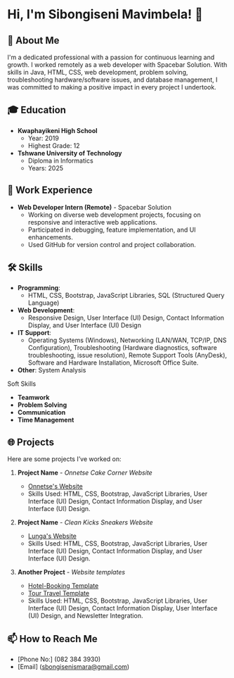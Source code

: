 

# Hi, I'm Sibongiseni Mavimbela! 👋

## 🚀 About Me
I'm a dedicated professional with a passion for continuous learning and growth. I worked remotely as a web developer with Spacebar Solution. With skills in Java, HTML, CSS, web development, problem solving, troubleshooting hardware/software issues, and database management, I was committed to making a positive impact in every project I undertook.

## 🎓 Education
- **Kwaphayikeni High School**
  - Year: 2019
  - Highest Grade: 12
- **Tshwane University of Technology**
  - Diploma in Informatics
  - Years: 2025

## 💼 Work Experience
- **Web Developer Intern (Remote)** - Spacebar Solution
  - Working on diverse web development projects, focusing on responsive and interactive web applications.
  - Participated in debugging, feature implementation, and UI enhancements.
  - Used GitHub for version control and project collaboration.

## 🛠️ Skills
- **Programming**: 
  -  HTML, CSS, Bootstrap, JavaScript Libraries, SQL (Structured Query Language)
- **Web Development**: 
  - Responsive Design, User Interface (UI) Design, Contact Information Display, and User Interface (UI) Design
- **IT Support**:
  - Operating Systems (Windows), Networking (LAN/WAN, TCP/IP, DNS Configuration),
 Troubleshooting (Hardware diagnostics, software troubleshooting, issue resolution), Remote Support Tools (AnyDesk), Software and Hardware Installation, Microsoft Office Suite.
- **Other**: System Analysis

 Soft Skills
- **Teamwork**
- **Problem Solving**
- **Communication**
- **Time Management**

## 🌐 Projects
Here are some projects I’ve worked on:

1. **Project Name** - *Onnetse Cake Corner Website*
   - [Onnetse's Website](https://sbongiseni-mavimbela.github.io/Onnetse-Cake/)
   - Skills Used: HTML, CSS, Bootstrap, JavaScript Libraries, User Interface (UI) Design, Contact Information Display, and User Interface (UI) Design.

2. **Project Name** - *Clean Kicks Sneakers Website*
   - [Lunga's Website](https://sbongiseni-mavimbela.github.io/Lunga_Website/)
   - Skills Used: HTML, CSS, Bootstrap, JavaScript Libraries, User Interface (UI) Design, Contact Information Display, and User Interface (UI) Design.

3. **Another Project** - *Website templates*
   - [Hotel-Booking Template](https://sbongiseni-mavimbela.github.io/Hotel-Booking-Agence/)
   - [Tour Travel Template](https://sbongiseni-mavimbela.github.io/Tour-Travel-Showcase/)
   - Skills Used: HTML, CSS, Bootstrap, JavaScript Libraries, User Interface (UI) Design, Contact Information Display, User Interface (UI) Design, and Newsletter Integration.

## 📫 How to Reach Me 
- [Phone No:] (082 384 3930)  
- [Email] (sbongisenismara@gmail.com)

